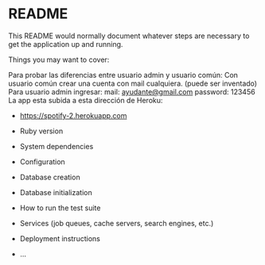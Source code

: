 # README

This README would normally document whatever steps are necessary to get the
application up and running.

Things you may want to cover:

Para probar las diferencias entre usuario admin y usuario común:
Con usuario común crear una cuenta con mail cualquiera. (puede ser inventado)
Para usuario admin ingresar:
mail: ayudante@gmail.com
password: 123456
La app esta subida a esta dirección de Heroku:
* https://spotify-2.herokuapp.com

* Ruby version

* System dependencies

* Configuration

* Database creation

* Database initialization

* How to run the test suite

* Services (job queues, cache servers, search engines, etc.)

* Deployment instructions

* ...
